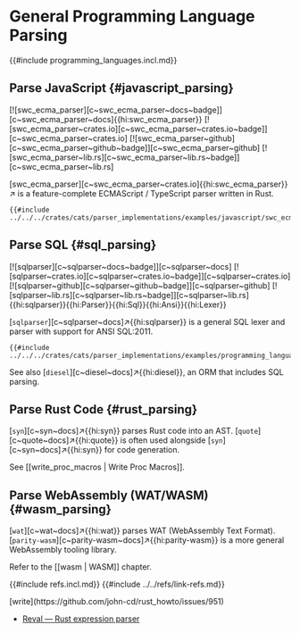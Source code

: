 # General Programming Language Parsing

{{#include programming_languages.incl.md}}

## Parse JavaScript {#javascript_parsing}

[![swc_ecma_parser][c~swc_ecma_parser~docs~badge]][c~swc_ecma_parser~docs]{{hi:swc_ecma_parser}}
[![swc_ecma_parser~crates.io][c~swc_ecma_parser~crates.io~badge]][c~swc_ecma_parser~crates.io]
[![swc_ecma_parser~github][c~swc_ecma_parser~github~badge]][c~swc_ecma_parser~github]
[![swc_ecma_parser~lib.rs][c~swc_ecma_parser~lib.rs~badge]][c~swc_ecma_parser~lib.rs]

[swc_ecma_parser][c~swc_ecma_parser~crates.io]{{hi:swc_ecma_parser}}↗ is a feature-complete ECMAScript / TypeScript parser written in Rust.

```rust,editable
{{#include ../../../crates/cats/parser_implementations/examples/javascript/swc_ecma_parser.rs:example}}
```

## Parse SQL {#sql_parsing}

[![sqlparser][c~sqlparser~docs~badge]][c~sqlparser~docs] [![sqlparser~crates.io][c~sqlparser~crates.io~badge]][c~sqlparser~crates.io] [![sqlparser~github][c~sqlparser~github~badge]][c~sqlparser~github] [![sqlparser~lib.rs][c~sqlparser~lib.rs~badge]][c~sqlparser~lib.rs]{{hi:sqlparser}}{{hi:Parser}}{{hi:Sql}}{{hi:Ansi}}{{hi:Lexer}}

[`sqlparser`][c~sqlparser~docs]↗{{hi:sqlparser}} is a general SQL lexer and parser with support for ANSI SQL:2011.

```rust,editable
{{#include ../../../crates/cats/parser_implementations/examples/programming_languages/sqlparser.rs:example}}
```

See also [`diesel`][c~diesel~docs]↗{{hi:diesel}}, an ORM that includes SQL parsing.

## Parse Rust Code {#rust_parsing}

[`syn`][c~syn~docs]↗{{hi:syn}} parses Rust code into an AST. [`quote`][c~quote~docs]↗{{hi:quote}} is often used alongside [`syn`][c~syn~docs]↗{{hi:syn}} for code generation.

See [[write_proc_macros | Write Proc Macros]].

## Parse WebAssembly (WAT/WASM) {#wasm_parsing}

[`wat`][c~wat~docs]↗{{hi:wat}} parses WAT (WebAssembly Text Format). [`parity-wasm`][c~parity-wasm~docs]↗{{hi:parity-wasm}} is a more general WebAssembly tooling library.

Refer to the [[wasm | WASM]] chapter.

{{#include refs.incl.md}}
{{#include ../../refs/link-refs.md}}

<div class="hidden">
[write](https://github.com/john-cd/rust_howto/issues/951)

- [Reval — Rust expression parser](https://lib.rs/crates/reval)

</div>

